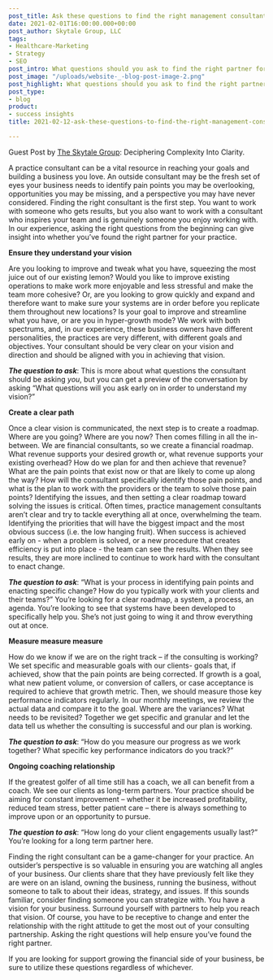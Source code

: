 ```yaml
---
post_title: Ask these questions to find the right management consultant.
date: 2021-02-01T16:00:00.000+00:00
post_author: Skytale Group, LLC
tags:
- Healthcare-Marketing
- Strategy
- SEO
post_intro: What questions should you ask to find the right partner for your practice?
post_image: "/uploads/website-_-blog-post-image-2.png"
post_highlight: What questions should you ask to find the right partner for your practice?
post_type:
- blog
product:
- success insights
title: 2021-02-12-ask-these-questions-to-find-the-right-management-consultant

---
```

Guest Post by [The Skytale Group](https://skytalegroup.com/ "The Skytale Group"): Deciphering Complexity Into Clarity.

A practice consultant can be a vital resource in reaching your goals and building a business you love. An outside consultant may be the fresh set of eyes your business needs to identify pain points you may be overlooking, opportunities you may be missing, and a perspective you may have never considered. Finding the right consultant is the first step. You want to work with someone who gets results, but you also want to work with a consultant who inspires your team and is genuinely someone you enjoy working with. In our experience, asking the right questions from the beginning can give insight into whether you’ve found the right partner for your practice.

**Ensure they understand your vision**

Are you looking to improve and tweak what you have, squeezing the most juice out of our existing lemon? Would you like to improve existing operations to make work more enjoyable and less stressful and make the team more cohesive? Or, are you looking to grow quickly and expand and therefore want to make sure your systems are in order before you replicate them throughout new locations? Is your goal to improve and streamline what you have, or are you in hyper-growth mode? We work with both spectrums, and, in our experience, these business owners have different personalities, the practices are very different, with different goals and objectives. Your consultant should be very clear on your vision and direction and should be aligned with you in achieving that vision.

**_The question to ask_**: This is more about what questions the consultant should be asking _you_, but you can get a preview of the conversation by asking “What questions will you ask early on in order to understand my vision?”

**Create a clear path**

Once a clear vision is communicated, the next step is to create a roadmap. Where are you going? Where are you now? Then comes filling in all the in-between. We are financial consultants, so we create a financial roadmap. What revenue supports your desired growth or, what revenue supports your existing overhead? How do we plan for and then achieve that revenue? What are the pain points that exist now or that are likely to come up along the way? How will the consultant specifically identify those pain points, and what is the plan to work with the providers or the team to solve those pain points? Identifying the issues, and then setting a clear roadmap toward solving the issues is critical. Often times, practice management consultants aren’t clear and try to tackle everything all at once, overwhelming the team. Identifying the priorities that will have the biggest impact and the most obvious success (i.e. the low hanging fruit). When success is achieved early on - when a problem is solved, or a new procedure that creates efficiency is put into place - the team can see the results. When they see results, they are more inclined to continue to work hard with the consultant to enact change.

**_The question to ask_**: “What is your process in identifying pain points and enacting specific change? How do you typically work with your clients and their teams?” You’re looking for a clear roadmap, a system, a process, an agenda. You’re looking to see that systems have been developed to specifically help you. She’s not just going to wing it and throw everything out at once.

**Measure measure measure**

How do we know if we are on the right track – if the consulting is working? We set specific and measurable goals with our clients- goals that, if achieved, show that the pain points are being corrected. If growth is a goal, what new patient volume, or conversion of callers, or case acceptance is required to achieve that growth metric. Then, we should measure those key performance indicators regularly. In our monthly meetings, we review the actual data and compare it to the goal. Where are the variances? What needs to be revisited? Together we get specific and granular and let the data tell us whether the consulting is successful and our plan is working.

**_The question to ask_**: “How do you measure our progress as we work together? What specific key performance indicators do you track?”

**Ongoing coaching relationship**

If the greatest golfer of all time still has a coach, we all can benefit from a coach. We see our clients as long-term partners. Your practice should be aiming for constant improvement – whether it be increased profitability, reduced team stress, better patient care – there is always something to improve upon or an opportunity to pursue.

**_The question to ask_**: “How long do your client engagements usually last?” You’re looking for a long term partner here.

Finding the right consultant can be a game-changer for your practice. An outsider’s perspective is so valuable in ensuring you are watching all angles of your business. Our clients share that they have previously felt like they are were on an island, owning the business, running the business, without someone to talk to about their ideas, strategy, and issues. If this sounds familiar, consider finding someone you can strategize with. You have a vision for your business. Surround yourself with partners to help you reach that vision. Of course, you have to be receptive to change and enter the relationship with the right attitude to get the most out of your consulting partnership. Asking the right questions will help ensure you’ve found the right partner.

If you are looking for support growing the financial side of your business, be sure to utilize these questions regardless of whichever. 